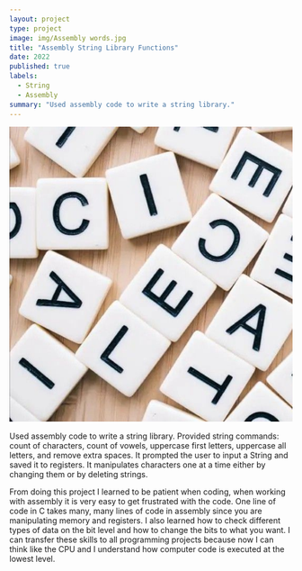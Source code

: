 ```yaml
---
layout: project
type: project
image: img/Assembly words.jpg
title: "Assembly String Library Functions"
date: 2022
published: true
labels:
  - String
  - Assembly
summary: "Used assembly code to write a string library."
---
```


<img class="img-fluid" src="../img/Assembly words.jpg">

Used assembly code to write a string library. Provided string commands: count of characters, count of vowels, uppercase first letters, uppercase all letters, and remove extra spaces. It prompted the user to input a String and saved it to registers. It manipulates characters one at a time either by changing them or by deleting strings.

From doing this project I learned to be patient when coding, when working with assembly it is very easy to get frustrated with the code. One line of code in C takes many, many lines of code in assembly since you are manipulating memory and registers. I also learned how to check different types of data on the bit level and how to change the bits to what you want. I can transfer these skills to all programming projects because now I can think like the CPU and I understand how computer code is executed at the lowest level.
